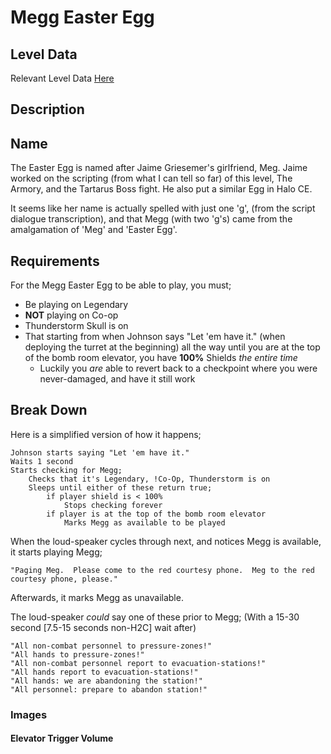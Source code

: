 # Megg Easter Egg
## Level Data
Relevant Level Data [Here](MeggData.md)
## Description
## Name
The Easter Egg is named after Jaime Griesemer's girlfriend, Meg. Jaime worked on the scripting (from what I can tell so far) of this level, The Armory, and the Tartarus Boss fight. He also put a similar Egg in Halo CE. 

It seems like her name is actually spelled with just one 'g', (from the script dialogue transcription), and that Megg (with two 'g's) came from the amalgamation of 'Meg' and 'Easter Egg'.
## Requirements
For the Megg Easter Egg to be able to play, you must;
 * Be playing on Legendary
 * **NOT** playing on Co-op
 * Thunderstorm Skull is on
 * That starting from when Johnson says "Let 'em have it." (when deploying the turret at the beginning) all the way until you are at the top of the bomb room elevator, you have **100%** Shields _the entire time_
   * Luckily you _are_ able to revert back to a checkpoint where you were never-damaged, and have it still work

## Break Down
Here is a simplified version of how it happens;
```
Johnson starts saying "Let 'em have it."
Waits 1 second
Starts checking for Megg;
	Checks that it's Legendary, !Co-Op, Thunderstorm is on
	Sleeps until either of these return true;
		if player shield is < 100%
			Stops checking forever
		if player is at the top of the bomb room elevator
			Marks Megg as available to be played
```		
When the loud-speaker cycles through next, and notices Megg is available, it starts playing Megg;
    
`"Paging Meg.  Please come to the red courtesy phone.  Meg to the red courtesy phone, please."`

Afterwards, it marks Megg as unavailable.
	
The loud-speaker _could_ say one of these prior to Megg; (With a 15-30 second [7.5-15 seconds non-H2C] wait after)
```
"All non-combat personnel to pressure-zones!"
"All hands to pressure-zones!"
"All non-combat personnel report to evacuation-stations!"
"All hands report to evacuation-stations!"
"All hands: we are abandoning the station!"
"All personnel: prepare to abandon station!"
```
### Images
#### Elevator Trigger Volume
